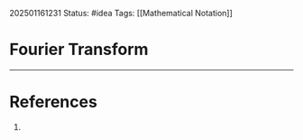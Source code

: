 202501161231
Status: #idea
Tags: [[Mathematical Notation]]

# Fourier Transform


---
# References

1. 